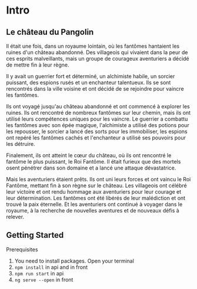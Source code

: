
# Intro

<div>
<h2>Le château du Pangolin</h2>
<p>
Il était une fois, dans un royaume lointain, où les fantômes hantaient les ruines d'un château abandonné. Des villageois qui vivaient dans la peur de ces esprits malveillants, mais un groupe de courageux aventuriers a décidé de mettre fin à leur règne.

Il y avait un guerrier fort et déterminé, un alchimiste habile, un sorcier puissant, des espions rusés et un enchanteur talentueux. Ils se sont rencontrés dans la ville voisine et ont décidé de se rejoindre pour vaincre les fantômes.

Ils ont voyagé jusqu'au château abandonné et ont commencé à explorer les ruines. Ils ont rencontré de nombreux fantômes sur leur chemin, mais ils ont utilisé leurs compétences uniques pour les vaincre. Le guerrier a combattu les fantômes avec son épée magique, l'alchimiste a utilisé des potions pour les repousser, le sorcier a lancé des sorts pour les immobiliser, les espions ont repéré les fantômes cachés et l'enchanteur a utilisé ses pouvoirs pour les détruire.

Finalement, ils ont atteint le cœur du château, où ils ont rencontré le fantôme le plus puissant, le Roi Fantôme. Il était furieux que des mortels osent pénétrer dans son domaine et a lancé une attaque dévastatrice.

Mais les aventuriers étaient prêts. Ils ont uni leurs forces et ont vaincu le Roi Fantôme, mettant fin à son règne sur le château. Les villageois ont célébré leur victoire et ont rendu hommage aux aventuriers pour leur courage et leur détermination. Les fantômes ont été libérés de leur malédiction et ont trouvé la paix éternelle. Et les aventuriers ont continué à voyager dans le royaume, à la recherche de nouvelles aventures et de nouveaux défis à relever.
</p>
</div>


## Getting Started

Prerequisites

1. You need to install packages. Open your terminal
2. `npm install` in api and in front
3. `npm run start` in api
4. `ng serve --open` in front


##


